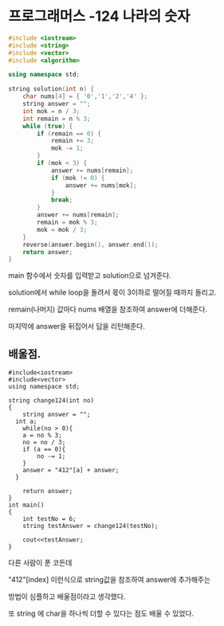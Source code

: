 # 프로그래머스 -124 나라의 숫자

```c++
#include <iostream>
#include <string>
#include <vector>
#include <algorithm>

using namespace std;

string solution(int n) {
    char nums[4] = { '0','1','2','4' };
    string answer = "";
    int mok = n / 3;
    int remain = n % 3;
    while (true) {
        if (remain == 0) {
            remain += 3;
            mok -= 1;
        }
        if (mok < 3) {
            answer += nums[remain];
            if (mok != 0) {
                answer += nums[mok];
            }
            break;
        }
        answer += nums[remain];
        remain = mok % 3;
        mok = mok / 3;
    }
    reverse(answer.begin(), answer.end());
    return answer;
}

```

main 함수에서 숫자를 입력받고 solution으로 넘겨준다.

solution에서 while loop을 돌려서 몫이 3이하로 떨어질 때까지 돌리고.

remain(나머지) 값마다 nums 배열을 참조하여 answer에 더해준다.

마지막에 answer을 뒤집어서 답을 리턴해준다. 

## 배울점.

```
#include<iostream>
#include<vector>
using namespace std;

string change124(int no)
{
    string answer = "";
  int a;
    while(no > 0){
    a = no % 3;
    no = no / 3;
    if (a == 0){
        no -= 1;
    }
    answer = "412"[a] + answer;
  }

    return answer;
}
int main()
{
    int testNo = 6;
    string testAnswer = change124(testNo);

    cout<<testAnswer;
}
```

다른 사람이 푼 코든데

"412"[index] 이런식으로 string값을 참조하여 answer에 추가해주는

방법이 심플하고 배울점이라고 생각했다. 

또 string 에 char을 하나씩 더할 수 있다는 점도 배울 수 있었다.


